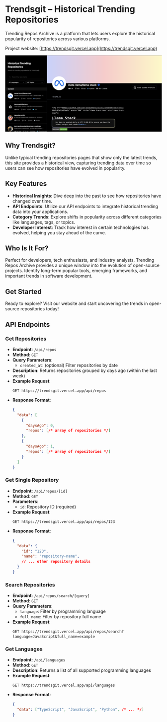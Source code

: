 # Trendsgit – Historical Trending Repositories

Trending Repos Archive is a platform that lets users explore the historical popularity of repositories across various platforms.

Project website: [https://trendsgit.vercel.app](https://trendsgit.vercel.app)

![](/public/og.png)


## Why Trendsgit?

Unlike typical trending repositories pages that show only the latest trends, this site provides a historical view, capturing trending data over time so users can see how repositories have evolved in popularity. 

## Key Features

- **Historical Insights**: Dive deep into the past to see how repositories have changed over time.
- **API Endpoints**: Utilize our API endpoints to integrate historical trending data into your applications.
- **Category Trends**: Explore shifts in popularity across different categories like languages, tags, or topics.
- **Developer Interest**: Track how interest in certain technologies has evolved, helping you stay ahead of the curve.

## Who Is It For?

Perfect for developers, tech enthusiasts, and industry analysts, Trending Repos Archive provides a unique window into the evolution of open-source projects. Identify long-term popular tools, emerging frameworks, and important trends in software development.

## Get Started

Ready to explore? Visit our website and start uncovering the trends in open-source repositories today!

## API Endpoints

### Get Repositories
- **Endpoint**: `/api/repos`
- **Method**: `GET`
- **Query Parameters**:
  - `created_at`: (optional) Filter repositories by date
- **Description**: Returns repositories grouped by days ago (within the last week)
- **Example Request**:
  ```http
  GET https://trendsgit.vercel.app/api/repos
  ```
- **Response Format**:
  ```json
  {
    "data": [
      {
        "daysAgo": 0,
        "repos": [/* array of repositories */]
      },
      {
        "daysAgo": 1,
        "repos": [/* array of repositories */]
      }
    ]
  }
  ```

### Get Single Repository
- **Endpoint**: `/api/repos/[id]`
- **Method**: `GET`
- **Parameters**:
  - `id`: Repository ID (required)
- **Example Request**:
  ```http
  GET https://trendsgit.vercel.app/api/repos/123
  ```
- **Response Format**:
  ```json
  {
    "data": {
      "id": "123",
      "name": "repository-name",
      // ... other repository details
    }
  }
  ```

### Search Repositories
- **Endpoint**: `/api/repos/search/[query]`
- **Method**: `GET`
- **Query Parameters**:
  - `language`: Filter by programming language
  - `full_name`: Filter by repository full name
- **Example Request**:
  ```http
  GET https://trendsgit.vercel.app/api/repos/search?language=JavaScript&full_name=example
  ```

### Get Languages
- **Endpoint**: `/api/languages`
- **Method**: `GET`
- **Description**: Returns a list of all supported programming languages
- **Example Request**:
  ```http
  GET https://trendsgit.vercel.app/api/languages
  ```
- **Response Format**:
  ```json
  {
    "data": ["TypeScript", "JavaScript", "Python", /* ... */]
  }
  ```